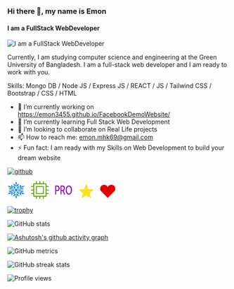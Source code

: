 ### Hi there 👋, my name is Emon
#### I am a FullStack WebDeveloper
![I am a FullStack WebDeveloper](https://scontent.fdac27-2.fna.fbcdn.net/v/t39.30808-6/301417030_1986425748414662_4437542033985868981_n.jpg?_nc_cat=101&ccb=1-7&_nc_sid=174925&_nc_ohc=lGOPz2YlAFYAX-yw-IK&_nc_ht=scontent.fdac27-2.fna&oh=00_AfATORhIxLLo46F3FifyDc0G_gkLAYIgys72Wh4-jk15Lw&oe=63E2DC8B)

Currently, I am studying computer science and engineering at the Green University of Bangladesh. I am a full-stack web developer and I am ready to work with you.

Skills: Mongo DB / Node JS / Express JS / REACT / JS / Tailwind CSS / Bootstrap / CSS / HTML

- 🔭 I’m currently working on https://emon3455.github.io/FacebookDemoWebsite/ 
- 🌱 I’m currently learning Full Stack Web Development 
- 👯 I’m looking to collaborate on Real Life projects 
- 📫 How to reach me: emon.mhk69@gmail.com 
- ⚡ Fun fact: I am ready with my Skills on Web Development to build your dream website 

[<img src='https://cdn.jsdelivr.net/npm/simple-icons@3.0.1/icons/github.svg' alt='github' height='40'>](https://github.com/emon3455)  

<a href='https://archiveprogram.github.com/'><img src='https://raw.githubusercontent.com/acervenky/animated-github-badges/master/assets/acbadge.gif' width='40' height='40'></a> <a href='https://docs.github.com/en/developers'><img src='https://raw.githubusercontent.com/acervenky/animated-github-badges/master/assets/devbadge.gif' width='40' height='40'></a> <a href='https://github.com/pricing'><img src='https://raw.githubusercontent.com/acervenky/animated-github-badges/master/assets/pro.gif' width='40' height='40'></a> <a href='https://stars.github.com/'><img src='https://raw.githubusercontent.com/acervenky/animated-github-badges/master/assets/starbadge.gif' width='35' height='35'></a> <a href='https://docs.github.com/en/github/supporting-the-open-source-community-with-github-sponsors'><img src='https://raw.githubusercontent.com/acervenky/animated-github-badges/master/assets/sponsorbadge.gif' width='35' height='35'></a> 

[![trophy](https://github-profile-trophy.vercel.app/?username=emon3455)](https://github.com/ryo-ma/github-profile-trophy)

![GitHub stats](https://github-readme-stats.vercel.app/api?username=emon3455&show_icons=true&count_private=true)  

[![Ashutosh's github activity graph](https://github-readme-activity-graph.cyclic.app/graph?username=emon3455&theme=dracula)](https://github.com/ashutosh00710/github-readme-activity-graph)

![GitHub metrics](https://metrics.lecoq.io/emon3455)  

![GitHub streak stats](https://streak-stats.demolab.com/?user=emon3455)  

![Profile views](https://gpvc.arturio.dev/emon3455)  
